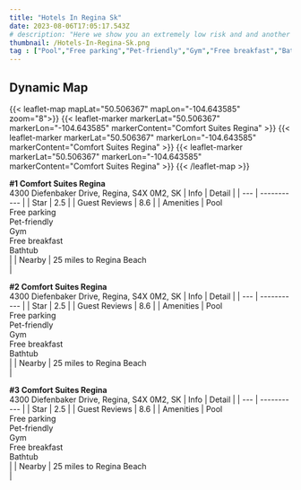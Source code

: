 ```yaml
---
title: "Hotels In Regina Sk"
date: 2023-08-06T17:05:17.543Z
# description: "Here we show you an extremely low risk and and another medium risk approach to earn passive income "
thumbnail: /Hotels-In-Regina-Sk.png
tag : ["Pool","Free parking","Pet-friendly","Gym","Free breakfast","Bathtub"]
---
```


## Dynamic Map
{{< leaflet-map  mapLat="50.506367" mapLon="-104.643585" zoom="8">}}
    {{< leaflet-marker markerLat="50.506367" markerLon="-104.643585" markerContent="Comfort Suites Regina" >}}
    {{< leaflet-marker markerLat="50.506367" markerLon="-104.643585" markerContent="Comfort Suites Regina" >}}
    {{< leaflet-marker markerLat="50.506367" markerLon="-104.643585" markerContent="Comfort Suites Regina" >}}
{{< /leaflet-map >}}


**#1 Comfort Suites Regina**<br>4300 Diefenbaker Drive, Regina, S4X 0M2, SK
| Info | Detail |
| --- | ----------- |
| Star | 2.5 |
| Guest Reviews | 8.6 |
| Amenities | Pool<br>Free parking<br>Pet-friendly<br>Gym<br>Free breakfast<br>Bathtub<br> |
| Nearby | 25 miles to Regina Beach<br> |

**#2 Comfort Suites Regina**<br>4300 Diefenbaker Drive, Regina, S4X 0M2, SK
| Info | Detail |
| --- | ----------- |
| Star | 2.5 |
| Guest Reviews | 8.6 |
| Amenities | Pool<br>Free parking<br>Pet-friendly<br>Gym<br>Free breakfast<br>Bathtub<br> |
| Nearby | 25 miles to Regina Beach<br> |

**#3 Comfort Suites Regina**<br>4300 Diefenbaker Drive, Regina, S4X 0M2, SK
| Info | Detail |
| --- | ----------- |
| Star | 2.5 |
| Guest Reviews | 8.6 |
| Amenities | Pool<br>Free parking<br>Pet-friendly<br>Gym<br>Free breakfast<br>Bathtub<br> |
| Nearby | 25 miles to Regina Beach<br> |

